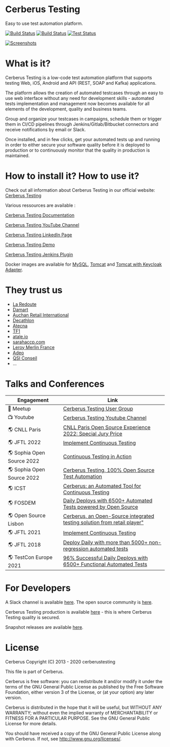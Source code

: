 # Cerberus Testing

Easy to use test automation platform.

[![Build Status](https://github.com/cerberustesting/cerberus-source/actions/workflows/build_deploy_qa.yml/badge.svg)](https://github.com/cerberustesting/cerberus-source/actions/workflows/build_deploy_qa.yml?query=workflow%3A%22Deploy+%26+QA%22)
[![Build Status](https://travis-ci.org/cerberustesting/cerberus-source.svg?branch=master)](//travis-ci.org/cerberustesting/cerberus-source)
[![Test Status](https://prod.cerberus-testing.com/api/public/campaignexecutions/ci/svg/Cerberus_campaign/last)](https://prod.cerberus-testing.com/)

[![Screenshots](https://raw.githubusercontent.com/cerberustesting/cerberus-source/master/docs/screenshots/CerberusGitHub.gif)](https://cerberus-testing.com/)

# What is it?

Cerberus Testing is a low-code test automation platform that supports testing Web, iOS, Android and API (REST, SOAP and Kafka) applications.

The platform allows the creation of automated testcases through an easy to use web interface without any need for development skills - automated tests implementation and management now becomes available for all elements of the development, quality and business teams.

Group and organize your testcases in campaigns, schedule them or trigger them in CI/CD pipelines through Jenkins/Gitlab/Bitbucket connectors and receive notifications by email or Slack.

Once installed, and in few clicks, get your automated tests up and running in order to either secure your software quality before it is deployed to production or to continuously monitor that the quality in production is maintained. 

# How to install it? How to use it?

Check out all information about Cerberus Testing in our official website: [Cerberus Testing](https://www.cerberus-testing.com/)

Various ressources are available :

[Cerberus Testing Documentation](https://cerberustesting.github.io/documentation_en.html)

[Cerberus Testing YouTube Channel](https://www.youtube.com/channel/UCkG4csTjR0V5gl77BHhldBQ/videos)

[Cerberus Testing LinkedIn Page](https://www.linkedin.com/company/cerberus-testing/)

[Cerberus Testing Demo](https://demo.cerberus-testing.com/)

[Cerberus Testing Jenkins Plugin](https://github.com/jenkinsci/cerberus-testing-plugin)

Docker images are available for [MySQL](https://hub.docker.com/r/cerberustesting/cerberus-db-mysql/), [Tomcat](https://hub.docker.com/r/cerberustesting/cerberus-as-tomcat/) and [Tomcat with Keycloak Adapter](https://hub.docker.com/r/cerberustesting/cerberus-as-tomcat-keycloak/).

# They trust us

* [La Redoute](https://www.laredoute.fr/)
* [Damart](https://www.damart.fr)
* [Auchan Retail International](https://www.auchan-retail.com/)
* [Decathlon](https://www.decathlon.fr/)
* [Atecna](https://www.atecna.fr/)
* [TF1](https://www.tf1.fr/)
* [atale.io](https://atale.io/)
* [sarahaccp.com](https://sarahaccp.com/)
* [Leroy Merlin France](https://www.leroymerlin.fr/)
* [Adeo](https://www.adeo.com/)
* [QSI Conseil](https://qsiconseil.ma/)
* ...

# Talks and Conferences

| Engagement | Link |
| --- | --- |
| 🎤 Meetup | [Cerberus Testing User Group ](https://www.meetup.com/pt-BR/cerberus-testing-user-group/) |
| 📺 Youtube | [Cerberus Testing Youtube Channel](https://www.youtube.com/channel/UCkG4csTjR0V5gl77BHhldBQ) |
| 🌎 CNLL Paris | [CNLL Paris Open Source Experience 2022: Special Jury Price](https://linuxfr.org/news/le-cnll-annonce-les-resultats-des-acteurs-du-libre-2022) |
| 🌎 JFTL 2022 | [Implement Continuous Testing ](https://www.cftl.fr/jftl-22-implementer-le-continuous-testing-en-pratique/) |
| 🌎 Sophia Open Source 2022 | [Continuous Testing in Action ](https://www.telecom-valley.fr/sophiaconf-2022/) |
| 🌎 Sophia Open Source 2022 | [Cerberus Testing, 100% Open Source Test Automation ](https://www.youtube.com/watch?v=Zz0qG6iyd4g&list=PLupkTj3yDqODEnE0DaYkZ7F3osrnZHZQk&index=10) |
| 🌎 ICST | [Cerberus: an Automated Tool for Continuous Testing ](https://icst2020.info/details/icst-2020-Tools-Demo-Track/5/Cerberus-an-Automated-Tool-for-Continuous-Testing) |
| 🌎 FOSDEM | [Daily Deploys with 6500+ Automated Tests powered by Open Source ](https://fosdem.org/2021/schedule/event/daily_deploys_6500_automated_tests/) |
| 🌎 Open Source Lisbon | [Cerberus, an Open-Source integrated testing solution from retail player"](https://www.syone.com/events/open-source-lisbon-2018) |
| 🌎 JFTL 2021 | [Implement Continuous Testing ](https://www.cftl.fr/wp-content/uploads/2021/06/JFTL-2021-Programme-d%C3%A9taill%C3%A9-des-tutoriels-v1.pdf) |
| 🌎 JFTL 2018 | [Deploy Daily with more than 5000+ non-regression automated tests ](https://www.cftl.fr/wp-content/uploads/2018/04/JFTL-2018-La-redoute-d%C3%A9ploie-ses-sites-de-production.pdf) |
| 🌎 TestCon Europe 2021 | [96% Successful Daily Deploys with 6500+ Functional Automated Tests](https://testcon.lt/antoine-craske/) |

# For Developers

A Slack channel is available [here](https://cerberustesting.slack.com). The open source community is [here](https://github.com/cerberustesting).

Cerberus Testing production is available [here](http://prod.cerberus-testing.org) - this is where Cerberus Testing quality is secured. 

Snapshot releases are available [here](http://vm.cerberus-testing.org/delivery/).

# License

Cerberus Copyright (C) 2013 - 2020 cerberustesting

This file is part of Cerberus.

Cerberus is free software: you can redistribute it and/or modify
it under the terms of the GNU General Public License as published by
the Free Software Foundation, either version 3 of the License, or
(at your option) any later version.

Cerberus is distributed in the hope that it will be useful,
but WITHOUT ANY WARRANTY; without even the implied warranty of
MERCHANTABILITY or FITNESS FOR A PARTICULAR PURPOSE.  See the
GNU General Public License for more details.

You should have received a copy of the GNU General Public License
along with Cerberus.  If not, see <http://www.gnu.org/licenses/>.
